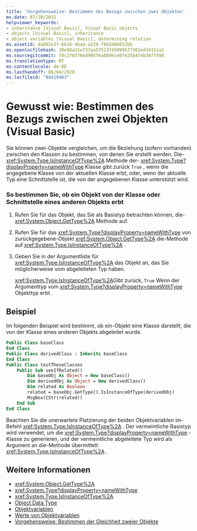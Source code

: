 ```yaml
---
title: 'Vorgehensweise: Bestimmen des Bezugs zwischen zwei Objekten'
ms.date: 07/20/2015
helpviewer_keywords:
- inheritance [Visual Basic], Visual Basic objects
- objects [Visual Basic], inheritance
- object variables [Visual Basic], determining relation
ms.assetid: da002e3f-6616-4bad-a229-f842d06652bb
ms.openlocfilehash: 30e88a21e737aa57513745899577381ed34151a2
ms.sourcegitcommit: f8c270376ed905f6a8896ce0fe25b4f4b38ff498
ms.translationtype: MT
ms.contentlocale: de-DE
ms.lasthandoff: 06/04/2020
ms.locfileid: "84410463"
---
```

# <a name="how-to-determine-whether-two-objects-are-related-visual-basic"></a>Gewusst wie: Bestimmen des Bezugs zwischen zwei Objekten (Visual Basic)

Sie können zwei-Objekte vergleichen, um die Beziehung (sofern vorhanden) zwischen den Klassen zu bestimmen, von denen Sie erstellt werden. Die- <xref:System.Type.IsInstanceOfType%2A> Methode der- <xref:System.Type?displayProperty=nameWithType> Klasse gibt zurück `True` , wenn die angegebene Klasse von der aktuellen Klasse erbt, oder, wenn der aktuelle Typ eine Schnittstelle ist, die von der angegebenen Klasse unterstützt wird.

### <a name="to-determine-if-one-object-inherits-from-another-objects-class-or-interface"></a>So bestimmen Sie, ob ein Objekt von der Klasse oder Schnittstelle eines anderen Objekts erbt

1. Rufen Sie für das Objekt, das Sie als Basistyp betrachten können, die- <xref:System.Object.GetType%2A> Methode auf.

2. Rufen Sie für das <xref:System.Type?displayProperty=nameWithType> von zurückgegebene-Objekt <xref:System.Object.GetType%2A> die-Methode auf <xref:System.Type.IsInstanceOfType%2A> .

3. Geben Sie in der Argumentliste für <xref:System.Type.IsInstanceOfType%2A> das Objekt an, das Sie möglicherweise vom abgeleiteten Typ haben.

    <xref:System.Type.IsInstanceOfType%2A>Gibt zurück, `True` Wenn der Argumenttyp vom <xref:System.Type?displayProperty=nameWithType> Objekttyp erbt.

## <a name="example"></a>Beispiel
 Im folgenden Beispiel wird bestimmt, ob ein-Objekt eine Klasse darstellt, die von der Klasse eines anderen Objekts abgeleitet wurde.

```vb
Public Class baseClass
End Class
Public Class derivedClass : Inherits baseClass
End Class
Public Class testTheseClasses
    Public Sub seeIfRelated()
        Dim baseObj As Object = New baseClass()
        Dim derivedObj As Object = New derivedClass()
        Dim related As Boolean
        related = baseObj.GetType().IsInstanceOfType(derivedObj)
        MsgBox(CStr(related))
    End Sub
End Class
```

Beachten Sie die unerwartete Platzierung der beiden Objektvariablen im-Befehl <xref:System.Type.IsInstanceOfType%2A> . Der vermeintliche Basistyp wird verwendet, um die <xref:System.Type?displayProperty=nameWithType> -Klasse zu generieren, und der vermeintliche abgeleitete Typ wird als Argument an die-Methode übermittelt <xref:System.Type.IsInstanceOfType%2A> .

## <a name="see-also"></a>Weitere Informationen

- <xref:System.Object.GetType%2A>
- <xref:System.Type?displayProperty=nameWithType>
- <xref:System.Type.IsInstanceOfType%2A>
- [Object Data Type](../../../language-reference/data-types/object-data-type.md)
- [Objektvariablen](object-variables.md)
- [Werte von Objektvariablen](object-variable-values.md)
- [Vorgehensweise: Bestimmen der Gleichheit zweier Objekte](how-to-determine-whether-two-objects-are-identical.md)
